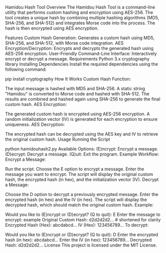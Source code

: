 Hamidou Hash Tool
Overview
The Hamidou Hash Tool is a command-line utility that performs custom hashing and encryption using AES-256. The tool creates a unique hash by combining multiple hashing algorithms (MD5, SHA-256, and SHA-512) and integrates Morse code into the process. The hash is then encrypted using AES encryption.

Features
Custom Hash Generation: Generates a custom hash using MD5, SHA-256, and SHA-512, with Morse code integration.
AES Encryption/Decryption: Encrypts and decrypts the generated hash using AES-256 encryption.
User-Friendly Command-Line Interface: Interactively encrypt or decrypt a message.
Requirements
Python 3.x
cryptography library
Installing Dependencies
Install the required dependencies using the following command:

pip install cryptography
How It Works
Custom Hash Function:

The input message is hashed with MD5 and SHA-256.
A static string "Hamidou" is converted to Morse code and hashed with SHA-512.
The results are combined and hashed again using SHA-256 to generate the final custom hash.
AES Encryption:

The generated custom hash is encrypted using AES-256 encryption.
A random initialization vector (IV) is generated for each encryption to ensure uniqueness.
AES Decryption:

The encrypted hash can be decrypted using the AES key and IV to retrieve the original custom hash.
Usage
Running the Script

python hamidouhash2.py
Available Options:
(E)ncrypt: Encrypt a message.
(D)ecrypt: Decrypt a message.
(Q)uit: Exit the program.
Example Workflow:
Encrypt a Message:

Run the script.
Choose the E option to encrypt a message.
Enter the message you want to encrypt.
The script will display the original custom hash, the encrypted hash (in hex), and the initialization vector (IV).
Decrypt a Message:

Choose the D option to decrypt a previously encrypted message.
Enter the encrypted hash (in hex) and the IV (in hex).
The script will display the decrypted hash, which should match the original custom hash.
Example:

Would you like to (E)ncrypt or (D)ecrypt? (Q to quit): E
Enter the message to encrypt: example
Original Custom Hash: d2d2d2d2...  # shortened for clarity
Encrypted Hash (Hex): abcdabcd...
IV (Hex): 123456789...
To decrypt:


Would you like to (E)ncrypt or (D)ecrypt? (Q to quit): D
Enter the encrypted hash (in hex): abcdabcd...
Enter the IV (in hex): 123456789...
Decrypted Hash: d2d2d2d2...
License
This project is licensed under the MIT License.

